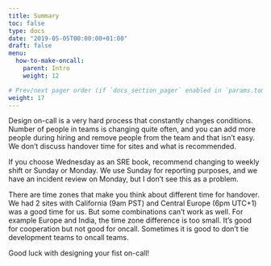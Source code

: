 ```yaml
---
title: Summary
toc: false
type: docs
date: "2019-05-05T00:00:00+01:00"
draft: false
menu:
  how-to-make-oncall:
    parent: Intro
    weight: 12

# Prev/next pager order (if `docs_section_pager` enabled in `params.toml`)
weight: 17
---
```


Design on-call is a very hard process that constantly changes conditions. Number of people in teams is changing quite often, and you can add more people during hiring and remove people from the team and that isn’t easy. We don’t discuss handover time for sites and what is recommended.

If you choose Wednesday as an SRE book, recommend changing to weekly shift or Sunday or Monday. We use Sunday for reporting purposes, and we have an incident review on Monday, but I don’t see this as a problem.

There are time zones that make you think about different time for handover. We had 2 sites with California (9am PST) and Central Europe (6pm UTC+1) was a good time for us. But some combinations can’t work as well. For example Europe and India, the time zone difference is too small. It’s good for cooperation but not good for oncall. Sometimes it is good to don’t tie development teams to oncall teams.

Good luck with designing your fist on-call!
